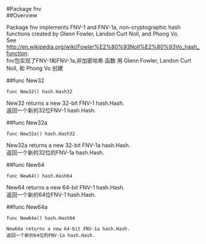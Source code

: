 #Package fnv        
##Overview 
        
Package fnv implements FNV-1 and FNV-1a, non-cryptographic hash functions created by Glenn Fowler, Landon Curt Noll, and Phong Vo.         
See http://en.wikipedia.org/wiki/Fowler%E2%80%93Noll%E2%80%93Vo_hash_function.        
fnv包实现了FNV-1和FNV-1a,非加密哈希 函数  用 Glenn Fowler, Landon Curt Noll, 和 Phong Vo 创建         
                
##func New32        
```golang
func New32() hash.Hash32
```
New32 returns a new 32-bit FNV-1 hash.Hash.        
返回一个新的32位FNV-1 hash.Hash.        
        
        
##func New32a        
```golang
func New32a() hash.Hash32
```
New32a returns a new 32-bit FNV-1a hash.Hash.        
返回一个新的32位的FNV-1a hash.Hash.        
        
##func New64        
```golang
func New64() hash.Hash64        
```
New64 returns a new 64-bit FNV-1 hash.Hash.        
返回一个新的64位FNV-1 hash.Hash.        
        
##func New64a        
```golang
func New64a() hash.Hash64
        
New64a returns a new 64-bit FNV-1a hash.Hash.        
返回一个新的64位的FNV-1a hash.Hash.        
